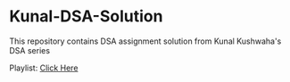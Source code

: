 # Kunal-DSA-Solution

This repository contains DSA assignment solution from Kunal Kushwaha's DSA series

Playlist: [Click Here](https://youtube.com/playlist?list=PL9gnSGHSqcnr_DxHsP7AW9ftq0AtAyYqJ)
